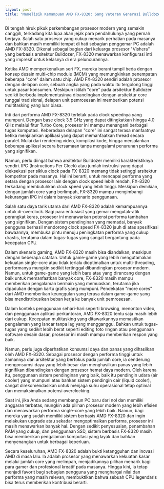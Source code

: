 ```yaml
---
layout: post
title: "Menelisik Kemampuan AMD FX-8320: Sang Veteran Generasi Bulldozer yang Masih Relevan"
---
```


Di tengah hiruk pikuk perkembangan prosesor modern yang semakin canggih, terkadang kita lupa akan jejak para pendahulunya yang pernah berjaya. Salah satu prosesor yang cukup menarik perhatian pada masanya dan bahkan masih memiliki tempat di hati sebagian penggemar PC adalah AMD FX-8320. Dikenal sebagai bagian dari keluarga prosesor "Vishera" yang berbasis arsitektur Bulldozer, FX-8320 menawarkan konfigurasi inti yang impresif untuk kelasnya di era peluncurannya.

Ketika AMD memperkenalkan seri FX, mereka berani tampil beda dengan konsep desain multi-chip module (MCM) yang memungkinkan penempatan beberapa "core" dalam satu chip. AMD FX-8320 sendiri adalah prosesor dengan delapan core, sebuah angka yang pada waktu itu tergolong tinggi untuk pasar konsumen. Meskipun istilah "core" pada arsitektur Bulldozer sedikit berbeda implementasinya dibandingkan dengan arsitektur core tunggal tradisional, delapan unit pemrosesan ini memberikan potensi multitasking yang luar biasa.

Inti dari performa AMD FX-8320 terletak pada clock speednya yang mumpuni. Dengan base clock 3.5 GHz yang dapat ditingkatkan hingga 4.0 GHz melalui fitur Turbo Core, prosesor ini mampu menangani berbagai tugas komputasi. Keberadaan delapan "core" ini sangat terasa manfaatnya ketika menjalankan aplikasi yang dapat memanfaatkan thread secara paralel. Mulai dari rendering video, kompilasi kode, hingga menjalankan beberapa aplikasi secara bersamaan tanpa mengalami penurunan performa yang signifikan.

Namun, perlu diingat bahwa arsitektur Bulldozer memiliki karakteristiknya sendiri. IPC (Instructions Per Clock) atau jumlah instruksi yang dapat dieksekusi per siklus clock pada FX-8320 memang tidak setinggi arsitektur kompetitor pada masanya. Hal ini berarti, untuk mencapai performa yang setara dengan prosesor lain dengan clock speed lebih rendah, FX-8320 terkadang membutuhkan clock speed yang lebih tinggi. Meskipun demikian, dengan jumlah core yang berlimpah, FX-8320 mampu mengimbangi kekurangan IPC ini dalam banyak skenario penggunaan.

Salah satu daya tarik utama dari AMD FX-8320 adalah kemampuannya untuk di-overclock. Bagi para entusiast yang gemar mengutak-atik perangkat keras, prosesor ini menawarkan potensi performa tambahan yang signifikan. Dengan sistem pendinginan yang memadai, banyak pengguna berhasil mendorong clock speed FX-8320 jauh di atas spesifikasi bawaannya, membuka pintu menuju peningkatan performa yang cukup drastis, terutama dalam tugas-tugas yang sangat bergantung pada kecepatan CPU.

Dalam skenario gaming, AMD FX-8320 masih bisa diandalkan, meskipun dengan beberapa catatan. Untuk game-game yang lebih mengutamakan kekuatan single-core atau tidak terlalu dioptimalkan untuk multi-threading, performanya mungkin sedikit tertinggal dibandingkan prosesor modern. Namun, untuk game-game yang lebih baru atau yang dirancang dengan baik untuk memanfaatkan banyak core, FX-8320 masih mampu memberikan pengalaman bermain yang memuaskan, terutama jika dipadukan dengan kartu grafis yang mumpuni. Pendekatan "more cores" dari AMD memberikan keunggulan yang terasa dalam game-game yang bisa mendistribusikan beban kerja ke banyak unit pemrosesan.

Dalam konteks penggunaan sehari-hari seperti browsing, menonton video, dan penggunaan aplikasi perkantoran, AMD FX-8320 tentu saja masih lebih dari cukup. Kecepatan multitasking yang ditawarkannya memastikan pengalaman yang lancar tanpa lag yang mengganggu. Bahkan untuk tugas-tugas yang sedikit lebih berat seperti editing foto ringan atau penggunaan software desain dasar, prosesor ini masih mampu memberikan respon yang baik.

Namun, perlu juga diperhatikan konsumsi daya dan panas yang dihasilkan oleh AMD FX-8320. Sebagai prosesor dengan performa tinggi untuk zamannya dan arsitektur yang berfokus pada jumlah core, ia cenderung mengonsumsi daya yang lebih besar dan menghasilkan panas yang lebih signifikan dibandingkan dengan prosesor hemat daya modern. Oleh karena itu, penggunaan sistem pendinginan yang baik, baik itu pendingin udara (air cooler) yang mumpuni atau bahkan sistem pendingin cair (liquid cooler), sangat direkomendasikan untuk menjaga suhu operasional tetap optimal dan memaksimalkan potensi overclocking.

Saat ini, jika Anda sedang membangun PC baru dari nol dan memiliki anggaran terbatas, mungkin ada pilihan prosesor modern yang lebih efisien dan menawarkan performa single-core yang lebih baik. Namun, bagi mereka yang sudah memiliki sistem berbasis AMD FX-8320 dan ingin melakukan upgrade atau sekadar mengoptimalkan performa, prosesor ini masih menawarkan banyak hal. Dengan sedikit penyesuaian, penambahan RAM yang cukup, dan penggunaan SSD, sistem berbasis FX-8320 masih bisa memberikan pengalaman komputasi yang layak dan bahkan menyenangkan untuk berbagai keperluan.

Secara keseluruhan, AMD FX-8320 adalah bukti ketangguhan dan inovasi AMD di masa lalu. Ia adalah prosesor yang menawarkan kekuatan kasar melalui jumlah core yang melimpah, menjadikannya pilihan menarik bagi para gamer dan profesional kreatif pada masanya. Hingga kini, ia tetap menjadi favorit bagi sebagian pengguna yang menghargai nilai dan performa yang masih relevan, membuktikan bahwa sebuah CPU legendaris bisa terus memberikan kontribusi berarti.
